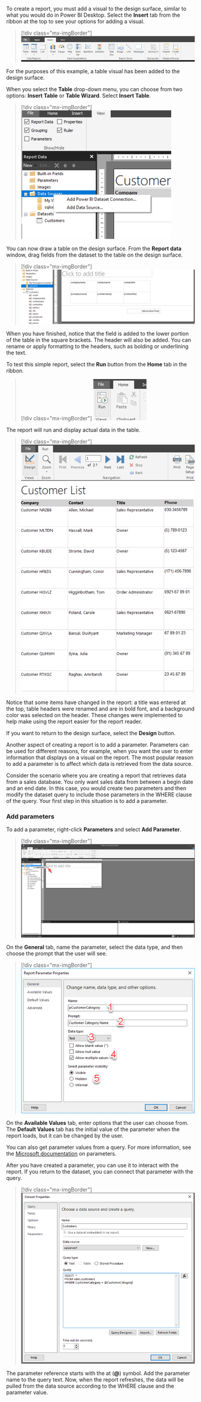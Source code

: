 To create a report, you must add a visual to the design surface, similar to what you would do in Power BI Desktop. Select the **Insert** tab from the ribbon at the top to see your options for adding a visual.

> [!div class="mx-imgBorder"]
> [![The Insert tab](../media/04-insert-tab-ss.png)](../media/04-insert-tab-ss.png#lightbox)

For the purposes of this example, a table visual has been added to the design surface.

When you select the **Table** drop-down menu, you can choose from two options: **Insert Table** or **Table Wizard**. Select **Insert Table**.

> [!div class="mx-imgBorder"]
> [![Insert a table](../media/04-insert-a-table-ss.png)](../media/04-insert-a-table-ss.png#lightbox)

You can now draw a table on the design surface. From the **Report data** window, drag fields from the dataset to the table on the design surface.

> [!div class="mx-imgBorder"]
> [![Adding fields to the table](../media/04-add-fields-ss.png)](../media/04-add-fields-ss.png#lightbox)

When you have finished, notice that the field is added to the lower portion of the table in the square brackets. The header will also be added. You can rename or apply formatting to the headers, such as bolding or underlining the text.

To test this simple report, select the **Run** button from the **Home** tab in the ribbon.

> [!div class="mx-imgBorder"]
> [![The Run button](../media/04-run-button-ss.png)](../media/04-run-button-ss.png#lightbox)

The report will run and display actual data in the table.

> [!div class="mx-imgBorder"]
> [![The report is displaying](../media/04-display-report-ss.png)](../media/04-display-report-ss.png#lightbox)

Notice that some items have changed in the report: a title was entered at the top, table headers were renamed and are in bold font, and a background color was selected on the header. These changes were implemented to help make using the report easier for the report reader.

If you want to return to the design surface, select the **Design** button.

Another aspect of creating a report is to add a parameter. Parameters can be used for different reasons, for example, when you want the user to enter information that displays on a visual on the report. The most popular reason to add a parameter is to affect which data is retrieved from the data source.

Consider the scenario where you are creating a report that retrieves data from a sales database. You only want sales data from between a begin date and an end date. In this case, you would create two parameters and then modify the dataset query to include those parameters in the WHERE clause of the query. Your first step in this situation is to add a parameter.

### Add parameters

To add a parameter, right-click **Parameters** and select **Add Parameter**.

> [!div class="mx-imgBorder"]
> [![Add a parameter](../media/04-add-parameter-ssm.png)](../media/04-add-parameter-ssm.png#lightbox)

On the **General** tab, name the parameter, select the data type, and then choose the prompt that the user will see.

> [!div class="mx-imgBorder"]
> [![Report parameter properties](../media/04-report-parameter-properties-ssm.png)](../media/04-report-parameter-properties-ssm.png#lightbox)

On the **Available Values** tab, enter options that the user can choose from. The **Default Values** tab has the initial value of the parameter when the report loads, but it can be changed by the user.

You can also get parameter values from a query. For more information, see the [Microsoft documentation](/power-bi/paginated-reports/paginated-reports-parameters/?azure-portal=true) on parameters.

After you have created a parameter, you can use it to interact with the report. If you return to the dataset, you can connect that parameter with the query.

> [!div class="mx-imgBorder"]
> [![Connecting to the parameter with the dataset](../media/04-dataset-properties-parameter-ss.png)](../media/04-dataset-properties-parameter-ss.png#lightbox)

The parameter reference starts with the at (**@**) symbol. Add the parameter name to the query text. Now, when the report refreshes, the data will be pulled from the data source according to the WHERE clause and the parameter value.
